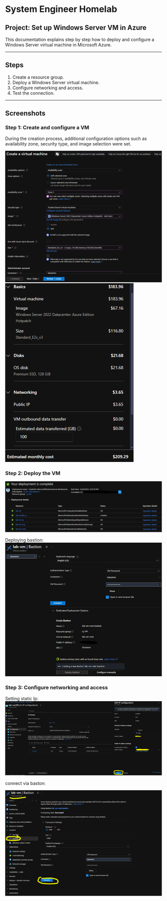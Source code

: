 # System Engineer Homelab

## Project: Set up Windows Server VM in Azure

This documentation explains step by step how to deploy and configure a Windows Server virtual machine in Microsoft Azure.

---

## Steps
1. Create a resource group.
2. Deploy a Windows Server virtual machine.
3. Configure networking and access.
4. Test the connection.

---

## Screenshots
### Step 1: Create and configure a VM

During the creation process, additional configuration options such as availability zone, security type, and image selection were set.

![VM Creation 1](./images/Bild_2025-08-29_172434118.png)  
![VM Creation 2](./images/Bild_2025-08-29_173005125.png)


### Step 2: Deploy the VM

![VM Configuration](./images/Bild_2025-08-29_173714162.png)

Deploying bastion:
![VM Deploy](./images/Bild_2025-08-29_174612499.png)

### Step 3: Configure networking and access

Setting static Ip: 
![Configuration](./images/Bild_2025-08-29_175307868.png)

connect via baston:

![Configuration](images/Bild_2025-08-29_175819553.png)
